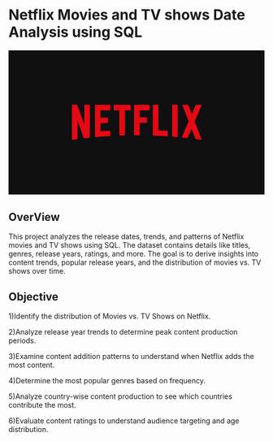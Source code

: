 
# Netflix Movies and TV shows Date Analysis using SQL

![Netflix Logo](https://github.com/Laya19042004/netflix_sql_project/blob/main/netflix%20logo.jpg)

## OverView
  This project analyzes the release dates, trends, and patterns of Netflix movies and TV shows using SQL. The dataset contains details like titles, genres, release years, ratings, and more. The goal is to derive insights into content trends, popular release years, and the distribution of movies vs. TV shows over time.


## Objective

1)Identify the distribution of Movies vs. TV Shows on Netflix.

2)Analyze release year trends to determine peak content production periods.

3)Examine content addition patterns to understand when Netflix adds the most content.

4)Determine the most popular genres based on frequency.

5)Analyze country-wise content production to see which countries contribute the most.

6)Evaluate content ratings to understand audience targeting and age distribution.
